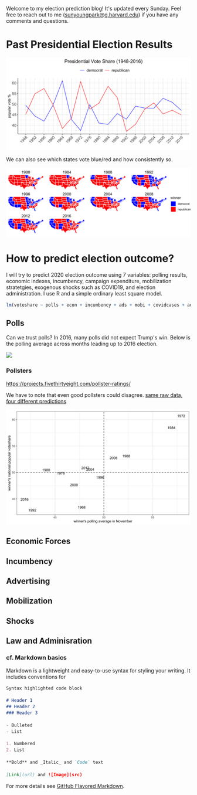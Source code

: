 Welcome to my election prediction blog! It's updated every Sunday. Feel free to reach out to me (sunyoungpark@g.harvard.edu) if you have any comments and questions.

# Past Presidential Election Results

![](past_results.png)

We can also see which states vote blue/red and how consistently so.

![](past_results_state.png)

# How to predict election outcome?

I will try to predict 2020 election outcome using 7 variables: polling results, economic indexes, incumbency, campaign expenditure, mobilization stratetgies, exogenous shocks such as COVID19, and election administration. I use R and a simple ordinary least square model.

```r
lm(voteshare ~ polls + econ + incumbency + ads + mobi + covidcases + admin, data)
```

## Polls

Can we trust polls? In 2016, many polls did not expect Trump's win. Below is the polling average across months leading up to 2016 election.

![](polls_2016.png)

### Pollsters

https://projects.fivethirtyeight.com/pollster-ratings/

We have to note that even good pollsters could disagree. [same raw data, four different predictions](https://www.nytimes.com/interactive/2016/09/20/upshot/the-error-the-polling-world-rarely-talks-about.html)

![](polls_results.png)

## Economic Forces

## Incumbency

## Advertising

## Mobilization

## Shocks

## Law and Adminisration

### cf. Markdown basics

Markdown is a lightweight and easy-to-use syntax for styling your writing. It includes conventions for

```markdown
Syntax highlighted code block

# Header 1
## Header 2
### Header 3

- Bulleted
- List

1. Numbered
2. List

**Bold** and _Italic_ and `Code` text

[Link](url) and ![Image](src)
```

For more details see [GitHub Flavored Markdown](https://guides.github.com/features/mastering-markdown/).
